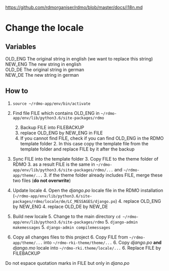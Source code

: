 https://github.com/rdmorganiser/rdmo/blob/master/docs/i18n.md
# Change the locale 

## Variables
OLD_ENG The original string in english (we want to replace this string)  
NEW_ENG The new string in english  
OLD_DE The original string in german  
NEW_DE The new string in german  

## How to

1. `source ~/rdmo-app/env/bin/activate`
2. Find file FILE which contains OLD_ENG in `~/rdmo-app/env/lib/python3.6/site-packages/rdmo`

   2. Backup FILE into FILEBACKUP
   2. replace OLD_ENG by NEW_ENG in FILE
   2. If you cannot find FILE, check if you can find OLD_ENG in the RDMO template folder
        2. In this case copy the template file from the template folder and replace FILE by it after the backup

3. Sync FILE into the template folder 
    3. Copy FILE to the theme folder of RDMO
    3. as a result FILE is the same in `~/rdmo-app/env/lib/python3.6/site-packages/rdmo/...` and  `~/rdmo-app/theme/...` 
    3. if the theme folder already includes FILE, merge these two files (**do not overwrite**)

4. Update locale
    4. Open the *django.po* locale file in the RDMO installation (`~/rdmo-app/env/lib/python3.6/site-packages/rdmo/locale/de/LC_MESSAGES/django.po`)
   4. replace OLD_ENG by NEW_ENG
   4. replace OLD_DE by NEW_DE

5. Build new locale
    5. Change to the main directory `cd ~/rdmo-app/env/lib/python3.6/site-packages/rdmo`
    5. `django-admin makemessages`
    5. `django-admin compilemessages`

6. Copy all changes files to this project
    6. Copy FILE from `~/rdmo-app/theme/...` into `~/rdmo-rki-theme/theme/...`
    6. Copy *django.po* **and** *django.mo* locale into `~/rdmo-rki.theme/locale/...` 
    6. Replace FILE by FILEBACKUP

Do not espace quotation marks in FILE but only in *djano.po*

